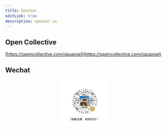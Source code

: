 ```yaml
---
title: Sponsor
editLink: true
description: sponsor us
---
```


## Open Collective
 [https://opencollective.com/gpupixel](https://opencollective.com/gpupixel)

## Wechat
 
<p align="center">
    <img src="../image/wechat_sponsor.jpg" alt="wechat" width="30%"/>
</p>